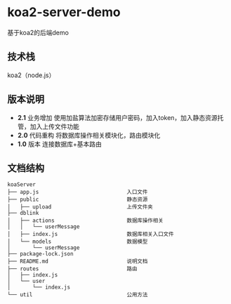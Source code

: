 # koa2-server-demo
基于koa2的后端demo

## 技术栈
koa2（node.js）

## 版本说明
- **2.1** 业务增加 
  使用加盐算法加密存储用户密码，加入token，加入静态资源托管，加入上传文件功能
- **2.0** 代码重构
  将数据库操作相关模块化，路由模块化
- **1.0** 版本 
  连接数据库+基本路由

## 文档结构
```
koaServer
├── app.js                            入口文件
├── public                            静态资源
│   ├── upload                        上传文件夹
├── dblink                        
│   ├── actions                       数据库操作相关
│   │   └── userMessage            
│   ├── index.js                      数据库相关入口文件               
│   └── models                        数据模型
│       └── userMessage
├── package-lock.json
├── README.md                         说明文档
├── routes                            路由
│   ├── index.js
│   └── user
│       └── index.js
└── util                              公用方法
```
